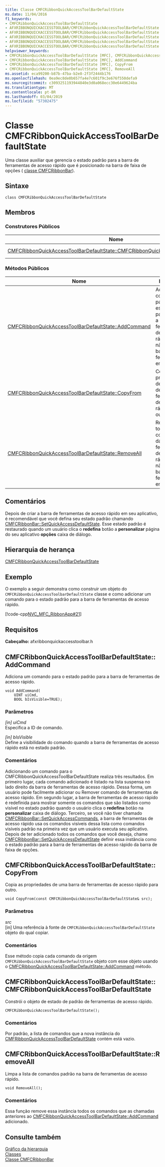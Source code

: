 ```yaml
---
title: Classe CMFCRibbonQuickAccessToolBarDefaultState
ms.date: 11/04/2016
f1_keywords:
- CMFCRibbonQuickAccessToolBarDefaultState
- AFXRIBBONQUICKACCESSTOOLBAR/CMFCRibbonQuickAccessToolBarDefaultState
- AFXRIBBONQUICKACCESSTOOLBAR/CMFCRibbonQuickAccessToolBarDefaultState::CMFCRibbonQuickAccessToolBarDefaultState
- AFXRIBBONQUICKACCESSTOOLBAR/CMFCRibbonQuickAccessToolBarDefaultState::AddCommand
- AFXRIBBONQUICKACCESSTOOLBAR/CMFCRibbonQuickAccessToolBarDefaultState::CopyFrom
- AFXRIBBONQUICKACCESSTOOLBAR/CMFCRibbonQuickAccessToolBarDefaultState::RemoveAll
helpviewer_keywords:
- CMFCRibbonQuickAccessToolBarDefaultState [MFC], CMFCRibbonQuickAccessToolBarDefaultState
- CMFCRibbonQuickAccessToolBarDefaultState [MFC], AddCommand
- CMFCRibbonQuickAccessToolBarDefaultState [MFC], CopyFrom
- CMFCRibbonQuickAccessToolBarDefaultState [MFC], RemoveAll
ms.assetid: eca99200-b87b-47ba-b2e8-2f3f2444b176
ms.openlocfilehash: 0ea9ec8de0b657fa4e7c601f9c3e676f550defa9
ms.sourcegitcommit: c3093251193944840e3d0a068ecc30e6449624ba
ms.translationtype: MT
ms.contentlocale: pt-BR
ms.lasthandoff: 03/04/2019
ms.locfileid: "57302475"
---
```

# <a name="cmfcribbonquickaccesstoolbardefaultstate-class"></a>Classe CMFCRibbonQuickAccessToolBarDefaultState

Uma classe auxiliar que gerencia o estado padrão para a barra de ferramentas de acesso rápido que é posicionado na barra de faixa de opções ( [classe CMFCRibbonBar](../../mfc/reference/cmfcribbonbar-class.md)).

## <a name="syntax"></a>Sintaxe

```
class CMFCRibbonQuickAccessToolBarDefaultState
```

## <a name="members"></a>Membros

### <a name="public-constructors"></a>Construtores Públicos

|Nome|Descrição|
|----------|-----------------|
|[CMFCRibbonQuickAccessToolBarDefaultState::CMFCRibbonQuickAccessToolBarDefaultState](#cmfcribbonquickaccesstoolbardefaultstate)|Constrói um objeto `CMFCRibbonQuickAccessToolbarDefaultState`.|

### <a name="public-methods"></a>Métodos Públicos

|Nome|Descrição|
|----------|-----------------|
|[CMFCRibbonQuickAccessToolBarDefaultState::AddCommand](#addcommand)|Adiciona um comando para o estado padrão para a barra de ferramentas de acesso rápido. Isso não altera a barra de ferramentas em si.|
|[CMFCRibbonQuickAccessToolBarDefaultState::CopyFrom](#copyfrom)|Copia as propriedades de uma barra de ferramentas de acesso rápido para outro.|
|[CMFCRibbonQuickAccessToolBarDefaultState::RemoveAll](#removeall)|Remove todos os comandos da barra de ferramentas de acesso rápido. Isso não altera a barra de ferramentas em si.|

## <a name="remarks"></a>Comentários

Depois de criar a barra de ferramentas de acesso rápido em seu aplicativo, é recomendável que você defina seu estado padrão chamando [CMFCRibbonBar::SetQuickAccessDefaultState](../../mfc/reference/cmfcribbonbar-class.md#setquickaccessdefaultstate). Esse estado padrão é restaurado quando um usuário clica o **redefina** botão a **personalizar** página do seu aplicativo **opções** caixa de diálogo.

## <a name="inheritance-hierarchy"></a>Hierarquia de herança

[CMFCRibbonQuickAccessToolBarDefaultState](../../mfc/reference/cmfcribbonquickaccesstoolbardefaultstate-class.md)

## <a name="example"></a>Exemplo

O exemplo a seguir demonstra como construir um objeto do `CMFCRibbonQuickAccessToolbarDefaultState` classe e como adicionar um comando para o estado padrão para a barra de ferramentas de acesso rápido.

[!code-cpp[NVC_MFC_RibbonApp#21](../../mfc/reference/codesnippet/cpp/cmfcribbonquickaccesstoolbardefaultstate-class_1.cpp)]

## <a name="requirements"></a>Requisitos

**Cabeçalho:** afxribbonquickaccesstoolbar.h

##  <a name="addcommand"></a>  CMFCRibbonQuickAccessToolBarDefaultState::AddCommand

Adiciona um comando para o estado padrão para a barra de ferramentas de acesso rápido.

```
void AddCommand(
    UINT uiCmd,
    BOOL bIsVisible=TRUE);
```

### <a name="parameters"></a>Parâmetros

*[in] uiCmd*<br/>
Especifica a ID de comando.

*[in] bIsVisible*<br/>
Define a visibilidade do comando quando a barra de ferramentas de acesso rápido está no estado padrão.

### <a name="remarks"></a>Comentários

Adicionando um comando para o CMFCRibbonQuickAccessToolBarDefaultState realiza três resultados. Em primeiro lugar, cada comando adicionado é listado na lista suspensa no lado direito da barra de ferramentas de acesso rápido. Dessa forma, um usuário pode facilmente adicionar ou Remover comando de ferramentas de acesso rápido. Em segundo lugar, a barra de ferramentas de acesso rápido é redefinida para mostrar somente os comandos que são listados como visível no estado padrão quando o usuário clica o **redefina** botão na **personalizar** caixa de diálogo. Terceiro, se você não tiver chamado [CMFCRibbonBar::SetQuickAccessCommands](../../mfc/reference/cmfcribbonbar-class.md#setquickaccesscommands), a barra de ferramentas de acesso rápido usa os comandos visíveis dessa lista como comandos visíveis padrão na primeira vez que um usuário executa seu aplicativo. Depois de ter adicionado todos os comandos que você deseja, chame [CMFCRibbonBar::SetQuickAccessDefaultState](../../mfc/reference/cmfcribbonbar-class.md#setquickaccessdefaultstate) definir essa instância como o estado padrão para a barra de ferramentas de acesso rápido da barra de faixa de opções.

##  <a name="copyfrom"></a>  CMFCRibbonQuickAccessToolBarDefaultState::CopyFrom

Copia as propriedades de uma barra de ferramentas de acesso rápido para outro.

```
void CopyFrom(const CMFCRibbonQuickAccessToolBarDefaultState& src);
```

### <a name="parameters"></a>Parâmetros

*src*<br/>
[in] Uma referência à fonte de `CMFCRibbonQuickAccessToolBarDefaultState` objeto do qual copiar.

### <a name="remarks"></a>Comentários

Esse método copia cada comando da origem `CMFCRibbonQuickAccessToolBarDefaultState` objeto com esse objeto usando o [CMFCRibbonQuickAccessToolBarDefaultState::AddCommand](#addcommand) método.

##  <a name="cmfcribbonquickaccesstoolbardefaultstate"></a>  CMFCRibbonQuickAccessToolBarDefaultState::CMFCRibbonQuickAccessToolBarDefaultState

Constrói o objeto de estado de padrão de ferramentas de acesso rápido.

```
CMFCRibbonQuickAccessToolBarDefaultState();
```

### <a name="remarks"></a>Comentários

Por padrão, a lista de comandos que a nova instância do [CMFRibbonQuickAccessToolBarDefaultState](../../mfc/reference/cmfcribbonquickaccesstoolbardefaultstate-class.md) contém está vazio.

##  <a name="removeall"></a>  CMFCRibbonQuickAccessToolBarDefaultState::RemoveAll

Limpa a lista de comandos padrão na barra de ferramentas de acesso rápido.

```
void RemoveAll();
```

### <a name="remarks"></a>Comentários

Essa função remove essa instância todos os comandos que as chamadas anteriores ao [CMFCRibbonQuickAccessToolBarDefaultState::AddCommand](#addcommand) adicionado.

## <a name="see-also"></a>Consulte também

[Gráfico da hierarquia](../../mfc/hierarchy-chart.md)<br/>
[Classes](../../mfc/reference/mfc-classes.md)<br/>
[Classe CMFCRibbonBar](../../mfc/reference/cmfcribbonbar-class.md)
